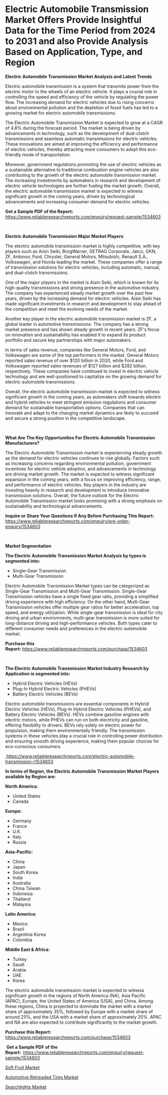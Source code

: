 <p><h1>Electric Automobile Transmission Market Offers Provide Insightful Data for the Time Period from 2024 to 2031 and also Provide Analysis Based on Application, Type, and Region</h1></p><p><strong>Electric Automobile Transmission Market Analysis and Latest Trends</strong></p>
<p><p>Electric automobile transmission is a system that transmits power from the electric motor to the wheels of an electric vehicle. It plays a crucial role in controlling the speed and efficiency of the vehicle by regulating the power flow. The increasing demand for electric vehicles due to rising concerns about environmental pollution and the depletion of fossil fuels has led to a growing market for electric automobile transmissions.</p><p>The Electric Automobile Transmission Market is expected to grow at a CAGR of 4.8% during the forecast period. The market is being driven by advancements in technology, such as the development of dual-clutch transmissions and seamless automatic transmissions for electric vehicles. These innovations are aimed at improving the efficiency and performance of electric vehicles, thereby attracting more consumers to adopt this eco-friendly mode of transportation.</p><p>Moreover, government regulations promoting the use of electric vehicles as a sustainable alternative to traditional combustion engine vehicles are also contributing to the growth of the electric automobile transmission market. The increasing investments by automakers in research and development of electric vehicle technologies are further fueling the market growth. Overall, the electric automobile transmission market is expected to witness significant growth in the coming years, driven by technological advancements and increasing consumer demand for electric vehicles.</p></p>
<p><strong>Get a Sample PDF of the Report:&nbsp;</strong> <a href="https://www.reliableresearchreports.com/enquiry/request-sample/1534603">https://www.reliableresearchreports.com/enquiry/request-sample/1534603</a></p>
<p>&nbsp;</p>
<p><strong>Electric Automobile Transmission Major Market Players</strong></p>
<p><p>The electric automobile transmission market is highly competitive, with key players such as Aisin Seiki, BorgWarner, GETRAG Corporate, Jatco, GKN, ZF, Antonov, Ford, Chrysler, General Motors, Mitsubishi, Renault S.A., Volkswagen, and Honda leading the market. These companies offer a range of transmission solutions for electric vehicles, including automatic, manual, and dual-clutch transmissions.</p><p>One of the major players in the market is Aisin Seiki, which is known for its high-quality transmissions and strong presence in the automotive industry. The company has experienced steady market growth over the past few years, driven by the increasing demand for electric vehicles. Aisin Seiki has made significant investments in research and development to stay ahead of the competition and meet the evolving needs of the market.</p><p>Another key player in the electric automobile transmission market is ZF, a global leader in automotive transmissions. The company has a strong market presence and has shown steady growth in recent years. ZF's focus on innovation and sustainability has enabled it to expand its product portfolio and secure key partnerships with major automakers.</p><p>In terms of sales revenue, companies like General Motors, Ford, and Volkswagen are some of the top performers in the market. General Motors reported sales revenue of over $120 billion in 2020, while Ford and Volkswagen reported sales revenues of $127 billion and $282 billion, respectively. These companies have continued to invest in electric vehicle technology and are well-positioned to capitalize on the growing demand for electric automobile transmissions.</p><p>Overall, the electric automobile transmission market is expected to witness significant growth in the coming years, as automakers shift towards electric and hybrid vehicles to meet stringent emission regulations and consumer demand for sustainable transportation options. Companies that can innovate and adapt to the changing market dynamics are likely to succeed and secure a strong position in the competitive landscape.</p></p>
<p>&nbsp;</p>
<p><strong>What Are The Key Opportunities For Electric Automobile Transmission Manufacturers?</strong></p>
<p><p>The Electric Automobile Transmission market is experiencing steady growth as the demand for electric vehicles continues to rise globally. Factors such as increasing concerns regarding environmental pollution, government incentives for electric vehicle adoption, and advancements in technology are driving market growth. The market is expected to witness significant expansion in the coming years, with a focus on improving efficiency, range, and performance of electric vehicles. Key players in the industry are investing heavily in research and development to introduce innovative transmission solutions. Overall, the future outlook for the Electric Automobile Transmission market looks promising with a strong emphasis on sustainability and technological advancements.</p></p>
<p><strong>Inquire or Share Your Questions If Any Before Purchasing This Report:</strong> <a href="https://www.reliableresearchreports.com/enquiry/pre-order-enquiry/1534603">https://www.reliableresearchreports.com/enquiry/pre-order-enquiry/1534603</a></p>
<p>&nbsp;</p>
<p><strong>Market Segmentation</strong></p>
<p><strong>The Electric Automobile Transmission Market Analysis by types is segmented into:</strong></p>
<p><ul><li>Single-Gear Transmission</li><li>Multi-Gear Transmission</li></ul></p>
<p><p>Electric Automobile Transmission Market types can be categorized as Single-Gear Transmission and Multi-Gear Transmission. Single-Gear Transmission vehicles have a single fixed gear ratio, providing a simplified driving experience with high efficiency. On the other hand, Multi-Gear Transmission vehicles offer multiple gear ratios for better acceleration, top speed, and energy utilization. While single-gear transmission is ideal for city driving and urban environments, multi-gear transmission is more suited for long-distance driving and high-performance vehicles. Both types cater to different consumer needs and preferences in the electric automobile market.</p></p>
<p><strong>Purchase this Report:&nbsp;</strong><a href="https://www.reliableresearchreports.com/purchase/1534603">https://www.reliableresearchreports.com/purchase/1534603</a></p>
<p>&nbsp;</p>
<p><strong>The Electric Automobile Transmission Market Industry Research by Application is segmented into:</strong></p>
<p><ul><li>Hybrid Electric Vehicles (HEVs)</li><li>Plug-In Hybrid Electric Vehicles (PHEVs)</li><li>Battery Electric Vehicles (BEVs)</li></ul></p>
<p><p>Electric automobile transmissions are essential components in Hybrid Electric Vehicles (HEVs), Plug-In Hybrid Electric Vehicles (PHEVs), and Battery Electric Vehicles (BEVs). HEVs combine gasoline engines with electric motors, while PHEVs can run on both electricity and gasoline, offering flexibility to drivers. BEVs rely solely on electric power for propulsion, making them environmentally friendly. The transmission systems in these vehicles play a crucial role in controlling power distribution and ensuring smooth driving experience, making them popular choices for eco-conscious consumers.</p></p>
<p><a href="https://www.reliableresearchreports.com/electric-automobile-transmission-r1534603">&nbsp;https://www.reliableresearchreports.com/electric-automobile-transmission-r1534603</a></p>
<p><strong>In terms of Region, the Electric Automobile Transmission Market Players available by Region are:</strong></p>
<p>
    <p> <strong> North America: </strong>
        <ul>
            <li>United States</li>
            <li>Canada</li>
        </ul>
        </p> 
    <p> <strong> Europe: </strong>
        <ul>
            <li>Germany</li>
            <li>France</li>
            <li>U.K.</li>
            <li>Italy</li>
            <li>Russia</li>
        </ul>
        </p> 
    <p> <strong> Asia-Pacific: </strong>
        <ul>
            <li>China</li>
            <li>Japan</li>
            <li>South Korea</li>
            <li>India</li>
            <li>Australia</li>
            <li>China Taiwan</li>
            <li>Indonesia</li>
            <li>Thailand</li>
            <li>Malaysia</li>
        </ul>
        </p> 
    <p> <strong> Latin America: </strong>
        <ul>
            <li>Mexico</li>
            <li>Brazil</li>
            <li>Argentina Korea</li>
            <li>Colombia</li>
        </ul>
        </p> 
    <p> <strong> Middle East & Africa: </strong>
        <ul>
            <li>Turkey</li>
            <li>Saudi</li>
            <li>Arabia</li>
            <li>UAE</li>
            <li>Korea</li>
        </ul>
    </p>
    </p>
<p><p>The electric automobile transmission market is expected to witness significant growth in the regions of North America (NA), Asia Pacific (APAC), Europe, the United States of America (USA), and China. Among these regions, China is projected to dominate the market with a market share of approximately 35%, followed by Europe with a market share of around 25%, and the USA with a market share of approximately 20%. APAC and NA are also expected to contribute significantly to the market growth.</p></p>
<p><strong>Purchase this Report: </strong><a href="https://www.reliableresearchreports.com/purchase/1534603">https://www.reliableresearchreports.com/purchase/1534603</a></p>
<p>&nbsp;<strong>Get a Sample PDF of the Report:&nbsp;&nbsp;</strong><a href="https://www.reliableresearchreports.com/enquiry/request-sample/1534603">https://www.reliableresearchreports.com/enquiry/request-sample/1534603</a></p>
<p><strong></strong></p>
<p><p><a href="https://www.linkedin.com/pulse/soft-fruit-market-size-furnishes-valuable-information-encompassing-ug9ce">Soft Fruit Market</a></p><p><a href="https://github.com/Krdamani25/Market-Research-Report-List-1/blob/main/automotive-retreaded-tires-market.md">Automotive Retreaded Tires Market</a></p><p><a href="https://www.linkedin.com/pulse/searchlights-market-size-cagr-trends-2024-2030-rowing-research-zdqoe">Searchlights Market</a></p></p>